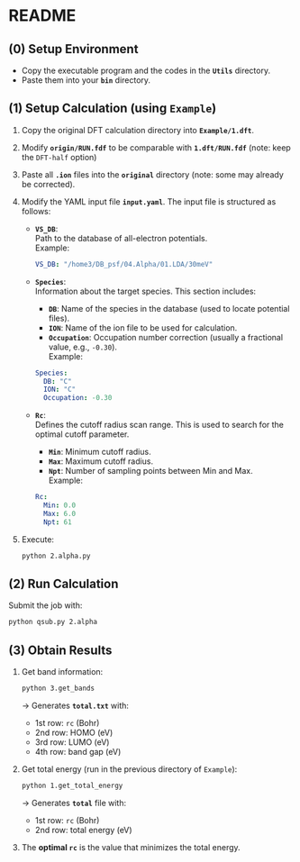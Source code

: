 # README

## (0) Setup Environment
- Copy the executable program and the codes in the **`Utils`** directory.  
- Paste them into your **`bin`** directory.

## (1) Setup Calculation (using `Example`)
1. Copy the original DFT calculation directory into **`Example/1.dft`**.  

2. Modify **`origin/RUN.fdf`** to be comparable with **`1.dft/RUN.fdf`** (note: keep the `DFT-half` option) 

3. Paste all **`.ion`** files into the **`original`** directory (note: some may already be corrected).  

4. Modify the YAML input file **`input.yaml`**. The input file is structured as follows:

   - **`VS_DB`**:  
     Path to the database of all-electron potentials.  
     Example:  
     ```yaml
     VS_DB: "/home3/DB_psf/04.Alpha/01.LDA/30meV"
     ```

   - **`Species`**:  
     Information about the target species. This section includes:
       - **`DB`**: Name of the species in the database (used to locate potential files).  
       - **`ION`**: Name of the ion file to be used for calculation.  
       - **`Occupation`**: Occupation number correction (usually a fractional value, e.g., `-0.30`).  
     Example:  
     ```yaml
     Species:
       DB: "C"
       ION: "C"
       Occupation: -0.30
     ```

   - **`Rc`**:  
     Defines the cutoff radius scan range. This is used to search for the optimal cutoff parameter.  
       - **`Min`**: Minimum cutoff radius.  
       - **`Max`**: Maximum cutoff radius.  
       - **`Npt`**: Number of sampling points between Min and Max.  
     Example:  
     ```yaml
     Rc:
       Min: 0.0
       Max: 6.0
       Npt: 61
     ```
5. Execute:  
   ```bash
   python 2.alpha.py
   ```

## (2) Run Calculation
Submit the job with:
```bash
python qsub.py 2.alpha
```

## (3) Obtain Results
1. Get band information:  
   ```bash
   python 3.get_bands
   ```  
   → Generates **`total.txt`** with:  
   - 1st row: `rc` (Bohr)
   - 2nd row: HOMO (eV)
   - 3rd row: LUMO (eV)
   - 4th row: band gap (eV) 

2. Get total energy (run in the previous directory of `Example`):  
   ```bash
   python 1.get_total_energy
   ```  
   → Generates **`total`** file with:  
   - 1st row: `rc` (Bohr)
   - 2nd row: total energy (eV)  

3. The **optimal `rc`** is the value that minimizes the total energy.


